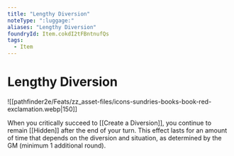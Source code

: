 ```yaml
---
title: "Lengthy Diversion"
noteType: ":luggage:"
aliases: "Lengthy Diversion"
foundryId: Item.cokdI2tFBntnufQs
tags:
  - Item
---
```


# Lengthy Diversion
![[pathfinder2e/Feats/zz_asset-files/icons-sundries-books-book-red-exclamation.webp|150]]

When you critically succeed to [[Create a Diversion]], you continue to remain [[Hidden]] after the end of your turn. This effect lasts for an amount of time that depends on the diversion and situation, as determined by the GM (minimum 1 additional round).
